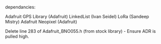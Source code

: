 dependancies:

Adafruit GPS Library (Adafruit)
LinkedList (Ivan Seidel)
LoRa (Sandeep Mistry)
Adafruit Neopixel (Adafruit)

Delete line 283 of Adafruit_BNO055.h (from stock library) - Ensure ADR is pulled high.